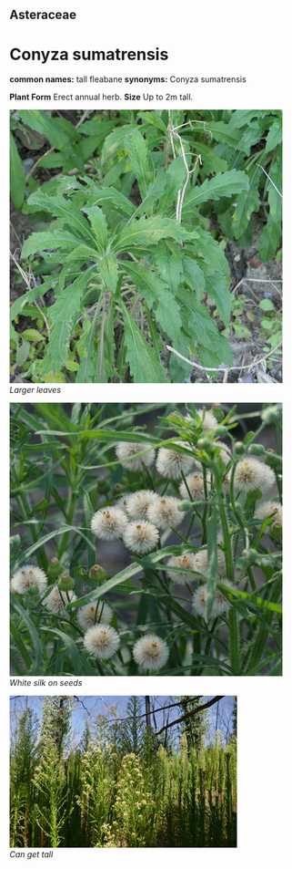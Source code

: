 ## Asteraceae
# Conyza sumatrensis
**common names:** tall fleabane
**synonyms:** Conyza sumatrensis

**Plant Form** Erect annual herb. **Size** Up to 2m tall.


![Larger leaves](105414_P1245625.jpg)  
 *Larger leaves* 

![White silk on seeds](104813_P1234903.jpg)  
 *White silk on seeds* 

![Can get tall](10811_P6950405.jpg)  
 *Can get tall* 


